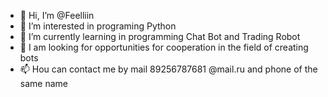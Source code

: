- 👋 Hi, I’m @Feelliin
- 👀 I’m interested in programing Python
- 🌱 I’m currently learning in programming Chat Bot and Trading Robot
- 💞️ I am looking for opportunities for cooperation in the field of creating bots
- 📫 Нou can contact me by mail 89256787681 @mail.ru and phone of the same name

<!---
Feelliin/Feelliin is a ✨ special ✨ repository because its `README.md` (this file) appears on your GitHub profile.
You can click the Preview link to take a look at your changes.
--->
